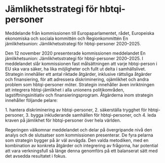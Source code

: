 # Jämlikhetsstrategi för hbtqi-personer

Meddelande från kommissionen till Europaparlamentet, rådet, Europeiska ekonomiska och sociala kommittén och Regionkommittén En jämlikhetsunion: Jämlikhetsstrategi för hbtqi\-personer 2020–2025\.

Den 12 november 2020 presenterade kommissionen meddelandet En
jämlikhetsunion: Jämlikhetsstrategi för hbtqi\-personer 2020–2025\. I
meddelandet slår kommissionen fast målsättningen att varje hbtqi\-person i EU ska vara säker, ha lika möjligheter och fullt ut delta i samhällslivet. Strategin innehåller ett antal riktade åtgärder, inklusive rättsliga åtgärder och finansiering, för att adressera diskriminering, ojämlikhet och andra problem som hbtqi\-personer möter. Strategin innehåller även inriktningen att integrera hbtqi\-jämlikhet i alla unionens politikområden, lagstiftningsinitiativ och finansieringsprogram. Åtgärderna inom strategin innehåller följande pelare:

1\. hantera diskriminering av hbtqi\-personer,
2\. säkerställa trygghet för hbtqi\-personer,
3\. bygga inkluderande samhällen för hbtqi\-personer, och
4\. leda kraven på jämlikhet för hbtqi\-personer över hela världen.

Regeringen välkomnar meddelandet och delar på övergripande nivå den analys och de slutsatser som kommissionen presenterar. De fyra pelarna som strategin bygger på är väl avvägda. Den valda metodiken, med en kombination av konkreta åtgärder och integrering av frågorna, har potential att vara verkningsfull så länge denna genomförs på ett balanserat sätt med det avsedda resultatet i fokus.
